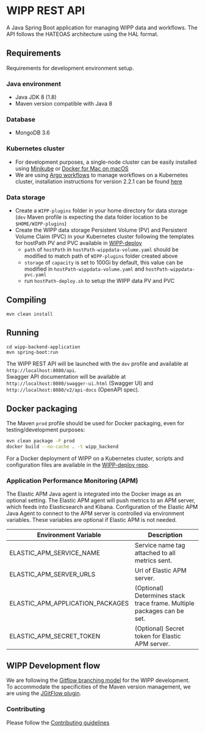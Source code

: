 # WIPP REST API
A Java Spring Boot application for managing WIPP data and workflows. 
The API follows the HATEOAS architecture using the HAL format.

## Requirements
Requirements for development environment setup.

### Java environment
* Java JDK 8 (1.8)
* Maven version compatible with Java 8

### Database
* MongoDB 3.6

### Kubernetes cluster
* For development purposes, a single-node cluster can be easily installed using [Minikube](https://github.com/kubernetes/minikube) or [Docker for Mac on macOS](https://docs.docker.com/docker-for-mac/#kubernetes)
* We are using [Argo workflows](https://argoproj.github.io/argo/) to manage workflows on a Kubernetes cluster, installation instructions for version 2.2.1 can be found [here](https://github.com/argoproj/argo/blob/release-2.2/demo.md)

### Data storage
* Create a `WIPP-plugins` folder in your home directory for data storage (`dev` Maven profile is expecting the data folder location to be `$HOME/WIPP-plugins`)
* Create the WIPP data storage Persistent Volume (PV) and Persistent Volume Claim (PVC) in your Kubernetes cluster following the templates for hostPath PV and PVC available in [WIPP-deploy](https://github.com/usnistgov/WIPP-deploy/tree/develop/deployment/volumes)
    * `path` of `hostPath` in `hostPath-wippdata-volume.yaml` should be modified to match path of `WIPP-plugins` folder created above
    * `storage` of `capacity` is set to 100Gi by default, this value can be modified in `hostPath-wippdata-volume.yaml` and `hostPath-wippdata-pvc.yaml`
    * run `hostPath-deploy.sh` to setup the WIPP data PV and PVC

## Compiling
```shell
mvn clean install
```
## Running
```shell
cd wipp-backend-application
mvn spring-boot:run
```
The WIPP REST API will be launched with the `dev` profile and available at `http://localhost:8080/api`.  
Swagger API documentation will be available at `http://localhost:8080/swagger-ui.html` (Swagger UI) and `http://localhost:8080/v2/api-docs` (OpenAPI spec).

## Docker packaging
The Maven `prod` profile should be used for Docker packaging, even for testing/development purposes:
```sh
mvn clean package -P prod
docker build --no-cache . -t wipp_backend
```
For a Docker deployment of WIPP on a Kubernetes cluster, scripts and configuration files are available in the [WIPP-deploy repo](https://github.com/usnistgov/WIPP-deploy/tree/develop/deployment).

### Application Performance Monitoring (APM)
The Elastic APM Java agent is integrated into the Docker image as an optional setting. The Elastic APM agent will push metrics to an APM server, which feeds into Elasticsearch and Kibana. Configuration of the Elastic APM Java Agent to connect to the APM server is controlled via environment variables. These variables are optional if Elastic APM is not needed.

| Environment Variable   | Description |
| ------------- | ------------- |
| ELASTIC_APM_SERVICE_NAME  | Service name tag attached to all metrics sent. |
| ELASTIC_APM_SERVER_URLS  | Url of Elastic APM server.  |
| ELASTIC_APM_APPLICATION_PACKAGES | (Optional) Determines stack trace frame. Multiple packages can be set. |
| ELASTIC_APM_SECRET_TOKEN  | (Optional) Secret token for Elastic APM server. | 

## WIPP Development flow
We are following the [Gitflow branching model](https://nvie.com/posts/a-successful-git-branching-model/) for the WIPP development.  
To accommodate the specificities of the Maven version management, we are using the [JGitFlow plugin](https://bitbucket.org/atlassian/jgit-flow/wiki/Home).

### Contributing
Please follow the [Contributing guidelines](CONTRIBUTING.md)
